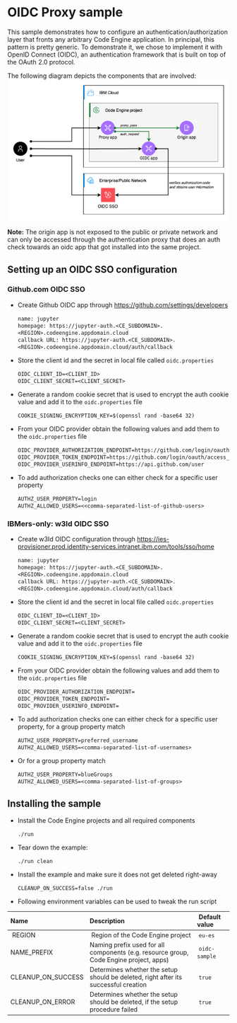 # OIDC Proxy sample

This sample demonstrates how to configure an authentication/authorization layer that fronts any arbitrary Code Engine application. In principal, this pattern is pretty generic. To demonstrate it, we chose to implement it with OpenID Connect (OIDC), an authentication framework that is built on top of the OAuth 2.0 protocol.

The following diagram depicts the components that are involved:
![OIDC Proxy architecture overview](./docs/ce-oidc-proxy-overview.png)

**Note:** The origin app is not exposed to the public or private network and can only be accessed through the authentication proxy that does an auth check towards an oidc app that got installed into the same project.


## Setting up an OIDC SSO configuration

### Github.com OIDC SSO

* Create Github OIDC app through https://github.com/settings/developers
    ```
    name: jupyter
    homepage: https://jupyter-auth.<CE_SUBDOMAIN>.<REGION>.codeengine.appdomain.cloud
    callback URL: https://jupyter-auth.<CE_SUBDOMAIN>.<REGION>.codeengine.appdomain.cloud/auth/callback
    ```
* Store the client id and the secret in local file called `oidc.properties`
    ```
    OIDC_CLIENT_ID=<CLIENT_ID>
    OIDC_CLIENT_SECRET=<CLIENT_SECRET>
    ```
* Generate a random cookie secret that is used to encrypt the auth cookie value and add it to the `oidc.properties` file
    ```
    COOKIE_SIGNING_ENCRYPTION_KEY=$(openssl rand -base64 32)
    ```
* From your OIDC provider obtain the following values and add them to the `oidc.properties` file
    ```
    OIDC_PROVIDER_AUTHORIZATION_ENDPOINT=https://github.com/login/oauth/authorize
    OIDC_PROVIDER_TOKEN_ENDPOINT=https://github.com/login/oauth/access_token
    OIDC_PROVIDER_USERINFO_ENDPOINT=https://api.github.com/user
    ```
* To add authorization checks one can either check for a specific user property
    ```
    AUTHZ_USER_PROPERTY=login
    AUTHZ_ALLOWED_USERS=<<comma-separated-list-of-github-users>
    ```

### IBMers-only: w3Id OIDC SSO

* Create w3Id OIDC configuration through https://ies-provisioner.prod.identity-services.intranet.ibm.com/tools/sso/home
    ```
    name: jupyter
    homepage: https://jupyter-auth.<CE_SUBDOMAIN>.<REGION>.codeengine.appdomain.cloud
    callback URL: https://jupyter-auth.<CE_SUBDOMAIN>.<REGION>.codeengine.appdomain.cloud/auth/callback
    ```
* Store the client id and the secret in local file called `oidc.properties`
    ```
    OIDC_CLIENT_ID=<CLIENT_ID>
    OIDC_CLIENT_SECRET=<CLIENT_SECRET>
    ```
* Generate a random cookie secret that is used to encrypt the auth cookie value and add it to the `oidc.properties` file
    ```
    COOKIE_SIGNING_ENCRYPTION_KEY=$(openssl rand -base64 32)
    ```
* From your OIDC provider obtain the following values and add them to the `oidc.properties` file
    ```
    OIDC_PROVIDER_AUTHORIZATION_ENDPOINT=
    OIDC_PROVIDER_TOKEN_ENDPOINT=
    OIDC_PROVIDER_USERINFO_ENDPOINT=
    ```
* To add authorization checks one can either check for a specific user property, for a group property match
    ```
    AUTHZ_USER_PROPERTY=preferred_username
    AUTHZ_ALLOWED_USERS=<comma-separated-list-of-usernames>
    ```
* Or for a group property match
    ```
    AUTHZ_USER_PROPERTY=blueGroups
    AUTHZ_ALLOWED_USERS=<comma-separated-list-of-groups>
    ```

## Installing the sample

* Install the Code Engine projects and all required components
    ```
    ./run
    ```

* Tear down the example: 
    ```
    ./run clean
    ```

* Install the example and make sure it does not get deleted right-away
    ```
    CLEANUP_ON_SUCCESS=false ./run
    ```

* Following environment variables can be used to tweak the run script

| Name | Description | Default value |
|:----|:---|:---|
| REGION | Region of the Code Engine project | `eu-es` |
| NAME_PREFIX | Naming prefix used for all components (e.g. resource group, Code Engine project, apps)  | `oidc-sample` |
| CLEANUP_ON_SUCCESS | Determines whether the setup should be deleted, right after its successful creation  | `true` |
| CLEANUP_ON_ERROR | Determines whether the setup should be deleted, if the setup procedure failed  | `true` |
